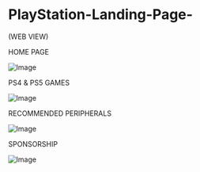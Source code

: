 # PlayStation-Landing-Page-

(WEB VIEW)

HOME PAGE

![Image](https://github.com/user-attachments/assets/fb4163cf-9fa9-48fc-bf6f-aa59b3131bdc)

PS4 & PS5 GAMES

![Image](https://github.com/user-attachments/assets/b3a8825a-65cd-4489-ac4c-79b29c2f666d)

RECOMMENDED PERIPHERALS

![Image](https://github.com/user-attachments/assets/a22ac8a0-e13f-41df-8c26-0ea1e4e888a3)

SPONSORSHIP

![Image](https://github.com/user-attachments/assets/94be4760-5f52-4b47-8833-c575175ef99d)
